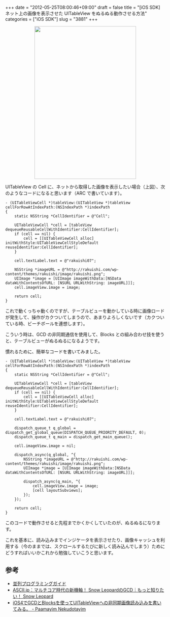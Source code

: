 +++
date = "2012-05-25T08:00:46+09:00"
draft = false
title = "[iOS SDK] ネット上の画像を表示させた UITableView をぬるぬる動作させる方法"
categories = ["iOS SDK"]
slug = "3881"
+++

<img style="display:block; margin-left:auto; margin-right:auto;" src="/images/2012/05/3881_1.png" border="0" width="320" height="480" />

UITableView の Cell に、ネットから取得した画像を表示したい場合（上図）、次のようなコードになると思います（ARC で書いています）。

<pre><code>- (UITableViewCell *)tableView:(UITableView *)tableView cellForRowAtIndexPath:(NSIndexPath *)indexPath
{
    static NSString *CellIdentifier = @"Cell";
    
    UITableViewCell *cell = [tableView dequeueReusableCellWithIdentifier:CellIdentifier];
    if (cell == nil) {
        cell = [[UITableViewCell alloc] initWithStyle:UITableViewCellStyleDefault reuseIdentifier:CellIdentifier];
    }

    cell.textLabel.text = @"rakuishi07";

    NSString *imageURL = @"http://rakuishi.com/wp-content/themes/rakuishi/image/rakuishi.png";
    UIImage *image = [UIImage imageWithData:[NSData dataWithContentsOfURL: [NSURL URLWithString: imageURL]]];
    cell.imageView.image = image;
    
    return cell;
}
</code></pre>

これで動くっちゃ動くのですが、テーブルビューを動かしている時に画像ロードが発生して、操作がカクついてしまうので、あまりよろしくないです（カクついている時、ビーチボールを連想します）。

こういう時は、GCD の非同期通信を使用して、Blocks との組み合わせ技を使うと、テーブルビューがぬるぬるになるようです。



慣れるために、簡単なコードを書いてみました。

<pre><code>- (UITableViewCell *)tableView:(UITableView *)tableView cellForRowAtIndexPath:(NSIndexPath *)indexPath
{
    static NSString *CellIdentifier = @"Cell";
    
    UITableViewCell *cell = [tableView dequeueReusableCellWithIdentifier:CellIdentifier];
    if (cell == nil) {
        cell = [[UITableViewCell alloc] initWithStyle:UITableViewCellStyleDefault reuseIdentifier:CellIdentifier];
    }

    cell.textLabel.text = @"rakuishi07";

    dispatch_queue_t q_global = dispatch_get_global_queue(DISPATCH_QUEUE_PRIORITY_DEFAULT, 0);
    dispatch_queue_t q_main = dispatch_get_main_queue();

    cell.imageView.image = nil;
    
    dispatch_async(q_global, ^{
        NSString *imageURL = @"http://rakuishi.com/wp-content/themes/rakuishi/image/rakuishi.png";
        UIImage *image = [UIImage imageWithData:[NSData dataWithContentsOfURL: [NSURL URLWithString: imageURL]]];
        
        dispatch_async(q_main, ^{            
            cell.imageView.image = image;
            [cell layoutSubviews];
        });
    });
    
    return cell;
}
</code></pre>

このコードで動作させると先程までかくかくしていたのが、ぬるぬるになります。

これを基本に、読み込みまでインジケータを表示させたり、画像キャッシュを利用する（今のままでは、スクロールするたびに新しく読み込んでしまう）ためにどうすればいいかこれから勉強していこうと思います。

<h2>参考</h2>
<ul><li><a href="https://developer.apple.com/jp/devcenter/ios/library/documentation/ConcurrencyProgrammingGuide.pdf" target="_blank">並列プログラミングガイド</a></li>
<li><a href="http://ascii.jp/elem/000/000/455/455786/" target="_blank">ASCII.jp：マルチコア時代の新機軸！ Snow LeopardのGCD｜もっと知りたい！ Snow Leopard</a></li>
<li><a href="http://d.hatena.ne.jp/craccho/20100711/1278837199" target="_blank">iOS4でGCDとBlocksを使ってUITableViewへの非同期画像読み込みを書いてみる。 - Paamayim Nekudotayim</a></li></ul>
